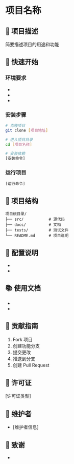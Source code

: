 # 项目名称

## 📖 项目描述
简要描述项目的用途和功能

## 🚀 快速开始

### 环境要求
- 
- 
- 

### 安装步骤
```bash
# 克隆项目
git clone [项目地址]

# 进入项目目录
cd [项目名称]

# 安装依赖
[安装命令]
```

### 运行项目
```bash
[运行命令]
```

## 📁 项目结构
```
项目根目录/
├── src/           # 源代码
├── docs/          # 文档
├── tests/         # 测试文件
└── README.md      # 项目说明
```

## 🔧 配置说明
- 
- 

## 📚 使用文档
- 
- 

## 🤝 贡献指南
1. Fork 项目
2. 创建功能分支
3. 提交更改
4. 推送到分支
5. 创建 Pull Request

## 📄 许可证
[许可证类型]

## 👥 维护者
- [维护者信息]

## 🙏 致谢
- 
